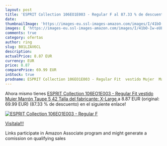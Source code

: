 ```yaml
---
layout: post
title: 'ESPRIT Collection 106EO1E003 - Regular F al 87.33 % de descuento'
date: 
thumbnailImage: 'https://images-eu.ssl-images-amazon.com/images/I/41bO-Iw-eUL._SL200_.jpg'
images: [ 'https://images-eu.ssl-images-amazon.com/images/I/41bO-Iw-eUL._SL200_.jpg' ]
comments: true
category: ofertas
author: ring
slug: B01LZAV6CL
description:
actualPrice: 8.87 EUR
currency: EUR
price: 8.87
comparePrice: 69.99 EUR
inStock: true
prodname: ESPRIT Collection 106EO1E003 - Regular Fit  vestido Mujer  Marrón  Taupe 5   42  Talla del fabricante: X-Large 
---
```


Ahora mismo tienes [ESPRIT Collection 106EO1E003 - Regular Fit  vestido Mujer  Marrón  Taupe 5   42  Talla del fabricante: X-Large ](https://www.amazon.es/dp/B01LZAV6CL/?tag=tolees-21) a 8.87 EUR (original: 69.99 EUR) (87.33 %  de descuento) en el siguiente enlace!

[![ESPRIT Collection 106EO1E003 - Regular F](https://images-eu.ssl-images-amazon.com/images/I/41bO-Iw-eUL._SL200_.jpg)](https://www.amazon.es/dp/B01LZAV6CL/?tag=tolees-21)

[Visítala!!!](https://www.amazon.es/dp/B01LZAV6CL/?tag=tolees-21)

Links participate in Amazon Associate program and might generate a comission on qualifying sales
